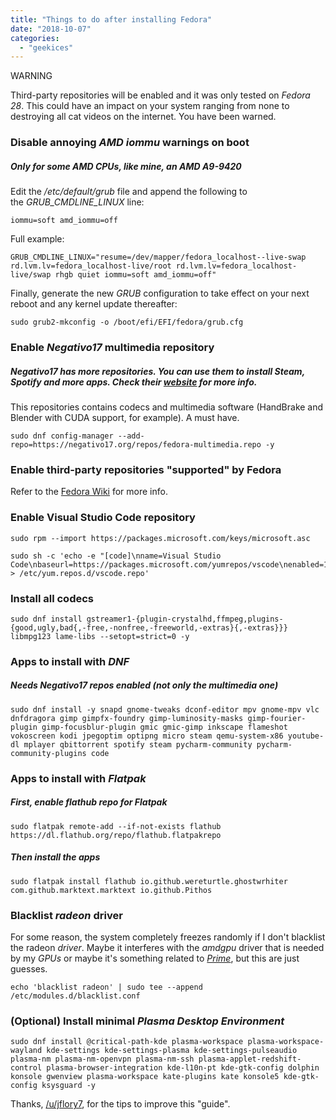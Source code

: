 ```yaml
---
title: "Things to do after installing Fedora"
date: "2018-10-07"
categories: 
  - "geekices"
---
```


WARNING

Third-party repositories will be enabled and it was only tested on _Fedora 28_. This could have an impact on your system ranging from none to destroying all cat videos on the internet. You have been warned.

### Disable annoying _AMD iommu_ warnings on boot

##### Only for some _AMD CPUs_, like mine, an _AMD A9-9420_  

Edit the _/etc/default/grub_ file and append the following to the _GRUB\_CMDLINE\_LINUX_ line:  

```
iommu=soft amd_iommu=off
```

Full example:

```
GRUB_CMDLINE_LINUX="resume=/dev/mapper/fedora_localhost--live-swap rd.lvm.lv=fedora_localhost-live/root rd.lvm.lv=fedora_localhost-live/swap rhgb quiet iommu=soft amd_iommu=off"
```

Finally, generate the new _GRUB_ configuration to take effect on your next reboot and any kernel update thereafter:

```
sudo grub2-mkconfig -o /boot/efi/EFI/fedora/grub.cfg
```

### Enable _Negativo17_ multimedia repository

##### _Negativo17 has more repositories. You can use them to install Steam, Spotify and more apps. Check their [website](https://negativo17.org/) for more info._

This repositories contains codecs and multimedia software (HandBrake and Blender with CUDA support, for example). A must have.

```
sudo dnf config-manager --add-repo=https://negativo17.org/repos/fedora-multimedia.repo -y
```

### Enable third-party repositories "supported" by Fedora

Refer to the [Fedora Wiki](https://fedoraproject.org/wiki/Workstation/Third_Party_Software_Repositories) for more info.

### Enable Visual Studio Code repository

```
sudo rpm --import https://packages.microsoft.com/keys/microsoft.asc

sudo sh -c 'echo -e "[code]\nname=Visual Studio Code\nbaseurl=https://packages.microsoft.com/yumrepos/vscode\nenabled=1\ngpgcheck=1\ngpgkey=https://packages.microsoft.com/keys/microsoft.asc" > /etc/yum.repos.d/vscode.repo'
```

### Install all codecs

```
sudo dnf install gstreamer1-{plugin-crystalhd,ffmpeg,plugins-{good,ugly,bad{,-free,-nonfree,-freeworld,-extras}{,-extras}}} libmpg123 lame-libs --setopt=strict=0 -y
```

### Apps to install with _DNF_

##### _Needs Negativo17 repos enabled (not only the multimedia one)_  

```
sudo dnf install -y snapd gnome-tweaks dconf-editor mpv gnome-mpv vlc dnfdragora gimp gimpfx-foundry gimp-luminosity-masks gimp-fourier-plugin gimp-focusblur-plugin gmic gmic-gimp inkscape flameshot vokoscreen kodi jpegoptim optipng micro steam qemu-system-x86 youtube-dl mplayer qbittorrent spotify steam pycharm-community pycharm-community-plugins code
```

### Apps to install with _Flatpak_

##### First, enable _flathub_ repo for _Flatpak_

```
sudo flatpak remote-add --if-not-exists flathub https://dl.flathub.org/repo/flathub.flatpakrepo
```

##### Then install the apps

```
sudo flatpak install flathub io.github.wereturtle.ghostwrhiter com.github.marktext.marktext io.github.Pithos
```

### Blacklist _radeon_ driver

For some reason, the system completely freezes randomly if I don't blacklist the radeon _driver_. Maybe it interferes with the _amdgpu_ driver that is needed by my _GPUs_ or maybe it's something related to [_Prime_](https://wiki.archlinux.org/index.php/PRIME), but this are just guesses.

```
echo 'blacklist radeon' | sudo tee --append /etc/modules.d/blacklist.conf
```

### (Optional) Install minimal _Plasma Desktop Environment_

```
sudo dnf install @critical-path-kde plasma-workspace plasma-workspace-wayland kde-settings kde-settings-plasma kde-settings-pulseaudio plasma-nm plasma-nm-openvpn plasma-nm-ssh plasma-applet-redshift-control plasma-browser-integration kde-l10n-pt kde-gtk-config dolphin konsole gwenview plasma-workspace kate-plugins kate konsole5 kde-gtk-config ksysguard -y
```

Thanks, [/u/jflory7](https://www.reddit.com/user/jflory7), for the tips to improve this "guide".
